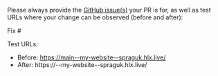 Please always provide the [GitHub issue(s)](../issues) your PR is for, as well as test URLs where your change can be observed (before and after):

Fix #<gh-issue-id>

Test URLs:
- Before: https://main--my-website--spraguk.hlx.live/
- After: https://<branch>--my-website--spraguk.hlx.live/
